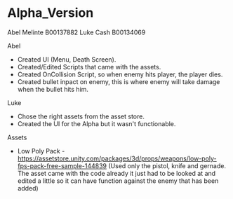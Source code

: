 # Alpha_Version

Abel Melinte B00137882
Luke Cash B00134069

Abel
- Created UI (Menu, Death Screen).
- Created/Edited Scripts that came with the assets.
- Created OnCollision Script, so when enemy hits player, the player dies.
- Created bullet inpact on enemy, this is where enemy will take damage when the bullet hits him.

Luke 
- Chose the right assets from the asset store.
- Created the UI for the Alpha but it wasn't functionable.


Assets
* Low Poly Pack - https://assetstore.unity.com/packages/3d/props/weapons/low-poly-fps-pack-free-sample-144839 (Used only the pistol, knife and gernade. The asset came with the code already it just had to be looked at and edited a little so it can have function against the enemy that has been added)


